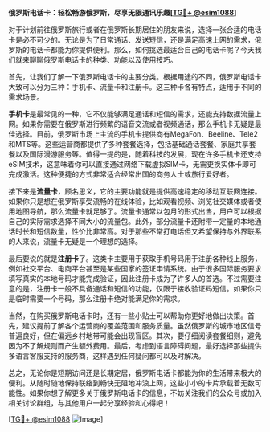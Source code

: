 **俄罗斯电话卡：轻松畅游俄罗斯，尽享无限通讯乐趣[[TG💪+ @esim1088](https://t.me/s/esim1088)]**

对于计划前往俄罗斯旅行或者在俄罗斯长期居住的朋友来说，选择一张合适的电话卡是必不可少的。无论是为了日常通话、发送短信，还是满足高速上网的需求，俄罗斯的电话卡都能为你提供便利。那么，如何挑选最适合自己的电话卡呢？今天我们就来聊聊俄罗斯电话卡的种类、功能以及使用技巧。

首先，让我们了解一下俄罗斯电话卡的主要分类。根据用途的不同，俄罗斯电话卡大致可以分为三种：手机卡、流量卡和注册卡。这三种卡各有特点，适用于不同的需求场景。

**手机卡**是最常见的一种，它不仅能够满足通话和短信的需求，还能支持数据流量上网。如果你需要在俄罗斯进行频繁的语音交流或者视频通话，那么手机卡无疑是最佳选择。目前，俄罗斯市场上主流的手机卡提供商有MegaFon、Beeline、Tele2和MTS等。这些运营商都提供了多种套餐选择，包括基础通话套餐、家庭共享套餐以及国际漫游服务等。值得一提的是，随着科技的发展，现在许多手机卡还支持eSIM技术，这意味着你可以直接通过网络下载虚拟SIM卡，无需更换实体卡即可完成激活。这种便捷的方式非常适合经常出国的商务人士或旅行爱好者。

接下来是**流量卡**，顾名思义，它的主要功能就是提供高速稳定的移动互联网连接。如果你只是想在俄罗斯享受流畅的在线体验，比如观看视频、浏览社交媒体或者使用地图导航，那么流量卡就足够了。流量卡通常以包月的形式出售，用户可以根据自己的实际需求选择不同大小的流量包。此外，部分流量卡还附带一定量的本地通话时长和短信数量，性价比非常高。对于那些不常打电话但又希望保持与外界联系的人来说，流量卡无疑是一个理想的选择。

最后要说的就是**注册卡**了。这类卡主要用于获取手机号码用于注册各种线上服务，例如社交平台、电商平台甚至是某些国家的签证申请系统。由于很多国际服务要求填写真实的本地号码才能完成验证，因此注册卡成为了许多人的首选。不过需要注意的是，注册卡一般不具备通话和短信的功能，仅限于接收验证码短信。如果你只是临时需要一个号码，那么注册卡绝对能满足你的需求。

当然，在购买俄罗斯电话卡时，还有一些小贴士可以帮助你更好地做出决策。首先，建议提前了解各个运营商的覆盖范围和服务质量。虽然俄罗斯的城市地区信号普遍良好，但在偏远乡村地带可能会出现盲区。其次，要仔细阅读套餐细则，避免因为不了解规则而产生额外费用。最后，考虑到语言障碍问题，最好选择那些提供多语言客服支持的服务商，这样遇到任何疑问都可以及时解决。

总之，无论你是短期访问还是长期定居，俄罗斯电话卡都能为你的生活带来极大的便利。从随时随地保持联络到畅快无阻地冲浪上网，这些小小的卡片承载着无数可能性。如果你想了解更多关于俄罗斯电话卡的信息，不妨关注我们的公众号或加入相关讨论群组，与其他用户一起分享经验和心得吧！

[[TG💪+ @esim1088](https://t.me/s/esim1088) ![Image](https://i.postimg.cc/4NQfJmqS/Snipaste-2025-05-13-00-14-12.png)]